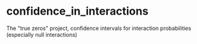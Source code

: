 # confidence_in_interactions
The "true zeros" project, confidence intervals for interaction probabilities (especially null interactions)
